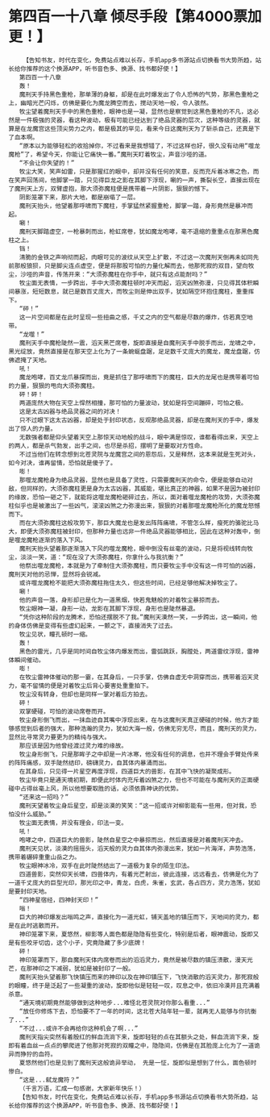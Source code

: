 # 第四百一十八章 倾尽手段【第4000票加更！】
        【告知书友，时代在变化，免费站点难以长存，手机app多书源站点切换看书大势所趋，站长给你推荐的这个换源APP，听书音色多、换源、找书都好使！】
       第四百一十八章
       轰！
       魔刑天手持黑色重枪，那单薄的身躯，却是在此时爆发出了令人恐怖的气势，那黑色重枪之上，幽暗光芒闪烁，仿佛是要化为魔龙腾空而去，搅动天地一般，令人骇然。
       牧尘望着魔刑天手中的黑色重枪，眼神也是一凝，显然也是察觉到这黑色重枪的不凡，这必然是一件极强的灵器，看这种波动，极有可能已经达到了绝品灵器的层次，这种等级的灵器，就算是在龙魔宫这些顶尖势力之内，都是极其的罕见，看来今日这魔刑天为了斩杀自己，还真是下了血本啊。
       “原本以为能够轻松的收拾掉你，不过看来是我想错了，不过这样也好，很久没有动用“噬龙魔枪”了，希望今天，你能让它痛快一番。”魔刑天盯着牧尘，声音沙哑的道。
       “不会让你失望的！”
       牧尘大笑，笑声如雷，只是那猩红的眼中，却并没有任何的笑意，反而充斥着冰寒之色，而在笑声回荡间，他脚掌一踏，只见得巨龙之影在其脚下浮现，唰的一声，撕裂长空，直接出现在了魔刑天上方，双臂虚抱，那大须弥魔柱便是携带着一片阴影，狠狠的憾下。
       阴影笼罩下来，那片大地，都是崩塌了一层。
       魔刑天抬头，他望着那呼啸而下魔柱，手掌猛然紧握重枪，脚掌一踏，身形竟然是暴冲而起。
       唰！
       魔刑天脚踏虚空，一枪暴刺而出，枪虹席卷，犹如魔龙咆哮，毫不退缩的重重点在那黑色魔柱之上。
       铛！
       清脆的金铁之声响彻而起，肉眼可见的波纹从天空上扩散，不过这一次魔刑天倒再未如同先前那般狼狈，只是脚尖连点虚空，便是将那股可怕的力量化解而去，他那死寂的双目，望向牧尘，沙哑的声音，传荡开来：“大须弥魔柱在你手中，就只有这点能耐吗？”
       牧尘面无表情，一步跨出，手中大须弥魔柱顿时冲天而起，滔天凶煞弥漫，只见得其体积瞬间暴涨，短短数息，就已是数百丈庞大，而牧尘则是伸出双手，犹如隔空环抱住魔柱，重重挥下。
       “砰！”
       这一片空间都是在此时呈现一些扭曲之感，千丈之内的空气都是尽数的爆炸，仿若真空地带。
       “龙噬！”
       魔刑天手中魔枪陡然一震，滔天黑芒席卷，旋即直接是自魔刑天手中脱手而出，龙啸之中，黑光绽放，竟然直接是在那天空上化为了一条蜿蜒盘踞，足足数千丈庞大的魔龙，魔龙盘踞，仿佛遮掩了天地。
       吼！
       魔龙咆哮，百丈龙爪暴探而出，竟是抓住了那呼啸而下的魔柱，巨大的龙尾也是携带着可怕的力量，狠狠的甩向大须弥魔柱。
       砰！砰！
       两道庞然大物在天空上悍然相撞，那可怕的力量波动，犹如是将空间蹦碎，可怕之极。
       这是太古凶器与绝品灵器之间的对决！
       只不过眼下这太古凶器，却是处于封印状态，反观那绝品灵器，却是在魔刑天的手中，爆发出了惊人的力量。
       无数强者都是仰头望着天空上那惊天动地般的战斗，眼中满是惊叹，谁都看得出来，天空上的两人，都是杀气勃发，出手之间，也尽是杀招，摆明了是要取对方性命。
       不过当他们在转念想到北苍灵院与龙魔宫之间的恩怨后，又是释然，这本来就是生死对头，如今对决，谁再留情，恐怕就是傻子了。
       嘭！
       那噬龙魔枪身为绝品灵器，显然也是具备了灵性，只需要魔刑天的命令，便是能够自动对敌，但同样的，大须弥魔柱更是身为太古凶器，其威能，堪比真正的神器，如果不是因为被封印的缘故，恐怕一砸之下，就能将这噬龙魔枪砸碎过去，所以，面对着噬龙魔枪的攻势，大须弥魔柱似乎也是被激出了一些凶气，滚滚凶煞之力弥漫出来，狠狠的对着那噬龙魔枪所化的魔龙怒憾而下。
       而在大须弥魔柱这般攻势下，那巨大魔龙也是发出阵阵痛啸，不管怎么样，瘦死的骆驼比马大，即便大须弥魔柱被封印，但那种力量也远非一件绝品灵器能够相比，因此在这种对轰中，倒是噬龙魔枪逐渐的落入下风。
       魔刑天抬头望着那逐渐落入下风的噬龙魔枪，眼中倒没有丝毫的波动，只是将视线转向牧尘，淡淡一笑，道：“现在没了大须弥魔柱，你拿什么与我抗衡？”
       他祭出噬龙魔枪，本就是为了牵制住大须弥魔柱，而只要牧尘手中没有这一件可怕的凶器，魔刑天对他的忌惮，显然将会锐减。
       或许噬龙魔枪不能把大须弥魔柱拖住太久，但这些时间，已经足够他解决掉牧尘了。
       唰！
       他的声音一落，身形却已是化为一道黑烟，快若鬼魅般的对着牧尘暴掠而去。
       牧尘眼神一凝，身形一动，龙影在其脚下浮现，身形也是陡然暴退。
       “凭你这种阶段的龙腾术，恐怕还摆脱不了我。”魔刑天漠然一笑，一步跨出，这一瞬间，他的身体仿佛是变得有些虚幻起来，一颤之下，直接消失了过去。
       牧尘见状，瞳孔顿时一缩。
       轰！
       黑色的雷光，几乎是同时间自牧尘体内爆发而出，雷弧跳跃，胸膛处，两道雷纹浮现，雷神体瞬间催动。
       嘭！
       在牧尘雷神体催动的那一霎，在其身后，一只手掌，仿佛自虚无中洞穿而出，携带着滔天灵力，毫不留情的便是对着牧尘后背心要害处重重拍下。
       牧尘没有转身，但却也是同样一掌对着后方拍去。
       砰！
       双掌硬碰，可怕的波动席卷而开。
       牧尘身形倒飞而出，一抹血迹自其嘴中浮现出来，在与这魔刑天真正硬碰的时候，他方才能够感觉到后者的强大，那种浩瀚的灵力，犹如大海一般，仿佛无穷无尽，而且，魔刑天的灵力，显然比寻常灵力要更为的精纯与强大。
       那应该是因为他曾经渡过灵力难的缘故。
       牧尘身形倒飞，只是那眸子之中却是一片冰寒，他没有任何的调息，也并不理会手臂处传来的阵阵痛感，双手陡然结印，磅礴灵力，自其体内暴涌而出。
       在其身后，只见得一片星空再度浮现，四道巨大的兽影，在其中飞快的凝聚成形。
       牧尘毕竟只是通天境初期，即便此时体内充斥着凶煞之力，但也不可能在与魔刑天的正面硬碰中占得丝毫上风，所以他想要取胜的话，必须依靠神诀的优势。
       “还来这一招吗？”
       魔刑天望着牧尘身后星空，却是淡漠的笑笑：“这一招或许对柳影能有一些用，但对我，恐怕没什么威胁。”
       牧尘面无表情，并没有理会，印法一变。
       吼！
       咆哮之中，四道巨大的兽影，陡然自星空之中暴掠而出，然后直接是对着魔刑天冲去。
       魔刑天见状，淡漠的摇摇头，滔天般的灵力自其体内弥漫出来，犹如一片海洋，声势浩荡，携带着碾碎重重山岳之力。
       牧尘眼神冰冷，双手在此时陡然结出了一道极为复杂的陌生印法。
       四道兽影，突然仰天长啸，四兽体内，有着光芒射出，彼此连接，远远看去，仿佛是化为了一道千丈庞大的巨型光印，那光印之中，青龙，白虎，朱雀，玄武，各占四方，灵力浩荡，犹如是要封印天地。
       “四神星宿经，四神封天印！”
       嗡！
       巨大的神印爆发出嗡鸣之声，直接化为一道光虹，铺天盖地的镇压而下，天地间的灵力，都是在此时逃散而开。
       神印笼罩下来，夏悠然，柳影等人面色都是隐隐有些变化，特别是后者，眼神震动，旋即又是有些咬牙切齿，这个小子，究竟隐藏了多少底牌！
       砰！
       神印笼罩而下，那自魔刑天体内席卷而出的滔滔灵力，竟然是被尽数的镇压溃散，漫天光芒，在那神印之下减弱，犹如是被封印了一般。
       魔刑天抬头望着那飞快镇压而来的神印以及在神印镇压下，飞快消散的滔天灵力，那死寂般的眼瞳，终于是泛起了一些凝重的波动，旋即他似是轻轻一叹，叹息之中，依旧冷漠并且充满着杀意。
       “通天境初期竟然能够做到这种地步...难怪北苍灵院对你那么看重...”
       “放任你修炼下去，恐怕要不了一年的时间，这北苍大陆年轻一辈，就再无人能够与你抗衡了...”
       “不过...或许不会再给你这种机会了啊...”
       魔刑天指尖突然有着殷红的鲜血流淌下来，旋即轻轻的点在其额头之处，鲜血流淌下来，旋即有着血丝一点点的攀爬进了他那对死寂的双瞳之中，隐隐间，仿佛是在其脸庞上化为了一道诡异而狰狞的血符。
       夏悠然他们也是见到了魔刑天这般诡异举动， 先是一怔，旋即似是想到了什么，面色顿时惨白。
       “这是...弑龙魔符？”
       （千言万语，汇成一句感谢，大家新年快乐！）
       【告知书友，时代在变化，免费站点难以长存，手机app多书源站点切换看书大势所趋，站长给你推荐的这个换源APP，听书音色多、换源、找书都好使！】